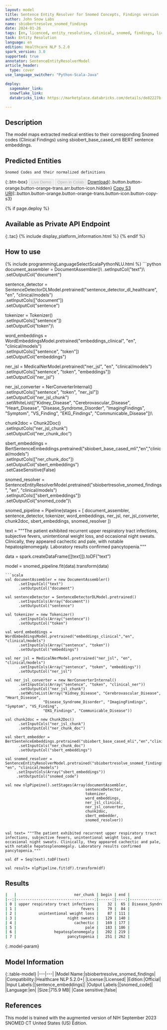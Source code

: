 ```yaml
---
layout: model
title: Sentence Entity Resolver for Snomed Concepts, Findings version (sbiobert_base_cased_mli embeddings)
author: John Snow Labs
name: sbiobertresolve_snomed_findings
date: 2024-01-26
tags: [en, licenced, entity_resolution, clinical, snomed, findings, licensed]
task: Entity Resolution
language: en
edition: Healthcare NLP 5.2.0
spark_version: 3.0
supported: true
annotator: SentenceEntityResolverModel
article_header:
  type: cover
use_language_switcher: "Python-Scala-Java"

deploy:
  sagemaker_link: 
  snowflake_link: 
  databricks_link: https://marketplace.databricks.com/details/de82227b-b6d2-4243-857f-071c4b860e8b/John-Snow-Labs_SNOMED-Clinical-Health-Information-Coder

---
```


## Description

The model maps extracted medical entities to their corresponding Snomed codes (Clinical Findings) using sbiobert_base_cased_mli BERT sentence embeddings.

## Predicted Entities

`Snomed Codes and their normalized definitions`

{:.btn-box}
<button class="button button-orange" disabled>Live Demo</button>
<button class="button button-orange" disabled>Open in Colab</button>
[Download](https://s3.amazonaws.com/auxdata.johnsnowlabs.com/clinical/models/sbiobertresolve_snomed_findings_en_5.2.0_3.0_1706290095370.zip){:.button.button-orange.button-orange-trans.arr.button-icon.hidden}
[Copy S3 URI](s3://auxdata.johnsnowlabs.com/clinical/models/sbiobertresolve_snomed_findings_en_5.2.0_3.0_1706290095370.zip){:.button.button-orange.button-orange-trans.button-icon.button-copy-s3}

{% if page.deploy %}
## Available as Private API Endpoint

{:.tac}
{% include display_platform_information.html %}
{% endif %}

## How to use



<div class="tabs-box" markdown="1">
{% include programmingLanguageSelectScalaPythonNLU.html %}
```python
document_assembler = DocumentAssembler()\
  .setInputCol("text")\
  .setOutputCol("document")

sentence_detector = SentenceDetectorDLModel.pretrained("sentence_detector_dl_healthcare", "en", "clinical/models")\
  .setInputCols(["document"])\
  .setOutputCol("sentence")

tokenizer = Tokenizer()\
  .setInputCols(["sentence"])\
  .setOutputCol("token")\

word_embeddings = WordEmbeddingsModel.pretrained("embeddings_clinical", "en", "clinical/models")\
  .setInputCols(["sentence", "token"])\
  .setOutputCol("embeddings")

ner_jsl = MedicalNerModel.pretrained("ner_jsl", "en", "clinical/models") \
  .setInputCols(["sentence", "token", "embeddings"]) \
  .setOutputCol("ner_jsl")

ner_jsl_converter = NerConverterInternal() \
  .setInputCols(["sentence", "token", "ner_jsl"]) \
  .setOutputCol("ner_jsl_chunk")\
  .setWhiteList(["Kidney_Disease", "Cerebrovascular_Disease", "Heart_Disease",
                 "Disease_Syndrome_Disorder", "ImagingFindings", "Symptom", "VS_Finding",
                 "EKG_Findings", "Communicable_Disease"])\

chunk2doc = Chunk2Doc()\
  .setInputCols("ner_jsl_chunk")\
  .setOutputCol("ner_chunk_doc")

sbert_embeddings = BertSentenceEmbeddings.pretrained("sbiobert_base_cased_mli","en","clinical/models")\
  .setInputCols(["ner_chunk_doc"])\
  .setOutputCol("sbert_embeddings")\
  .setCaseSensitive(False)

snomed_resolver = SentenceEntityResolverModel.pretrained("sbiobertresolve_snomed_findings", "en", "clinical/models") \
  .setInputCols(["sbert_embeddings"]) \
  .setOutputCol("snomed_code")\

snomed_pipeline = Pipeline(stages = [
    document_assembler,
    sentence_detector,
    tokenizer,
    word_embeddings,
    ner_jsl,
    ner_jsl_converter,
    chunk2doc,
    sbert_embeddings,
    snomed_resolver
])

 
text = """The patient exhibited recurrent upper respiratory tract infections, subjective fevers, unintentional weight loss, and occasional night sweats. Clinically, they appeared cachectic and pale, with notable hepatosplenomegaly. Laboratory results confirmed pancytopenia."""

data = spark.createDataFrame([[text]]).toDF("text")
 
model = snomed_pipeline.fit(data).transform(data)

```
```scala
val documentAssembler = new DocumentAssembler()
      .setInputCol("text")
      .setOutputCol("document")

val sentenceDetector = SentenceDetectorDLModel.pretrained()
      .setInputCols(Array("document"))
      .setOutputCol("sentence")

val tokenizer = new Tokenizer()
      .setInputCols(Array("sentence"))
      .setOutputCol("token")

val word_embeddings = WordEmbeddingsModel.pretrained("embeddings_clinical","en", "clinical/models")
      .setInputCols(Array("sentence", "token"))
      .setOutputCol("embeddings")

val ner_jsl = MedicalNerModel.pretrained("ner_jsl", "en", "clinical/models")
      .setInputCols(Array("sentence", "token", "embeddings"))
      .setOutputCol("ner_jsl")

val ner_jsl_converter = new NerConverterInternal()
      .setInputCols(Array("sentence", "token", "clinical_ner"))
      .setOutputCol("ner_jsl_chunk")
      .setWhiteList(Array("Kidney_Disease", "Cerebrovascular_Disease", "Heart_Disease",
                 "Disease_Syndrome_Disorder", "ImagingFindings", "Symptom", "VS_Finding",
                 "EKG_Findings", "Communicable_Disease"))

val chunk2doc = new Chunk2Doc()
      .setInputCols("ner_jsl_chunk")
      .setOutputCol("ner_chunk_doc")

val sbert_embedder = BertSentenceEmbeddings.pretrained("sbiobert_base_cased_mli","en","clinical/models")
      .setInputCols("ner_chunk_doc")
      .setOutputCol("sbert_embeddings")

val snomed_resolver = SentenceEntityResolverModel.pretrained("sbiobertresolve_snomed_findings", "en", "clinical/models")
     .setInputCols(Array("sbert_embeddings"))
     .setOutputCol("snomed_code")

val new nlpPipeine().setStages(Array(documentAssembler,
                                    sentenceDetector,
                                    tokenizer,
                                    word_embeddings,
                                    ner_jsl_clinical,
                                    ner_jsl_converter,
                                    chunk2doc,
                                    sbert_embedder,
                                    snomed_resolver))
                                    

val text= """The patient exhibited recurrent upper respiratory tract infections, subjective fevers, unintentional weight loss, and occasional night sweats. Clinically, they appeared cachectic and pale, with notable hepatosplenomegaly. Laboratory results confirmed pancytopenia."""

val df = Seq(text).toDF(text)

val result= nlpPipeline.fit(df).transform(df)
```
</div>

## Results

```bash
|   |                          ner_chunk | begin | end |                 ner_label | snomed_code |                       description |                                       resolutions |
|--:|-----------------------------------:|------:|----:|--------------------------:|------------:|----------------------------------:|--------------------------------------------------:|
| 0 | upper respiratory tract infections |    32 |  65 | Disease_Syndrome_Disorder |    54150009 | upper respiratory tract infection | upper respiratory tract infection:::upper resp... |
| 1 |                             fevers |    79 |  84 |                VS_Finding |   248425001 |                             fever | fever:::fever:::intermittent fever:::fever sym... |
| 2 |          unintentional weight loss |    87 | 111 |                   Symptom |   448765001 |         unintentional weight loss | unintentional weight loss:::unexplained weight... |
| 3 |                       night sweats |   129 | 140 |                   Symptom |   161859009 |                      night sweats | night sweats:::night sweats:::night sweats:::n... |
| 4 |                          cachectic |   169 | 177 |                   Symptom |   238108007 |                         cachectic | cachectic:::cachexia:::aids with cachexia:::ca... |
| 5 |                               pale |   183 | 186 |                   Symptom |   274643008 |                              pale | pale:::pale color:::pale color:::pale complexi... |
| 6 |                 hepatosplenomegaly |   202 | 219 |                   Symptom |    36760000 |                hepatosplenomegaly | hepatosplenomegaly:::splenomegaly:::congestive... |
| 7 |                       pancytopenia |   251 | 262 |                   Symptom |   127034005 |                      pancytopenia | pancytopenia:::drug induced pancytopenia:::pan... |
```

{:.model-param}
## Model Information

{:.table-model}
|---|---|
|Model Name:|sbiobertresolve_snomed_findings|
|Compatibility:|Healthcare NLP 5.2.0+|
|License:|Licensed|
|Edition:|Official|
|Input Labels:|[sentence_embeddings]|
|Output Labels:|[snomed_code]|
|Language:|en|
|Size:|715.9 MB|
|Case sensitive:|false|

## References

This model is trained with the augmented version of NIH September 2023 SNOMED CT United States (US) Edition.